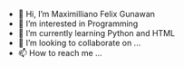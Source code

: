 - 👋 Hi, I’m Maximilliano Felix Gunawan
- 👀 I’m interested in Programming
- 🌱 I’m currently learning Python and HTML
- 💞️ I’m looking to collaborate on ...
- 📫 How to reach me ...

<!---
FullyMed/FullyMed is a ✨ special ✨ repository because its `README.md` (this file) appears on your GitHub profile.
You can click the Preview link to take a look at your changes.
--->
